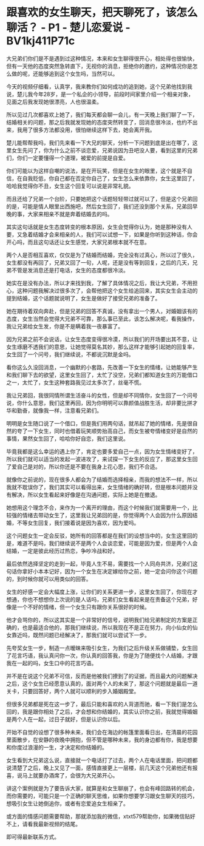 # 跟喜欢的女生聊天，把天聊死了，该怎么聊活？ - P1 - 楚儿恋爱说 - BV1kj411P71c

大兄弟们你们是不是遇到过这种情况，本来和女生聊得很开心，相处得也很愉快，但有一天他的态度突然急转直下，无视你的消息，拒绝你的邀约，这种情况你是怎么做的呢，还能够追到这个女生吗，当然可以。

今天的视频仔细看，认真学，我来教你们如何成功的追到她，这个兄弟他找到我说，楚儿我今年28岁，是一个私企的小领导，前段时间家里介绍一个相亲对象，见面之后我发现她很漂亮，人也很温柔。

所以见过几次都喜欢上她了，我们每天都会聊一会儿，有一天晚上我们聊了一下，结婚相关的问题，那之后我就发现她的态度突然转变了，回消息很冷淡，也约不出来，我用了很多方法都没用，很怕继续这样下去，她会离开我。

楚儿能帮帮我吗，我们先来看一下大兄的聊天，分析一下问题到底是出在哪了，这里女生先问了，你为什么之前不谈恋爱，兄弟说因为丑吧没人要，看到这里的兄弟们，你们一定要懂得一个道理，被爱的前提是自爱。

你们可能以为这样自嘲的说法，是在开玩笑，但是在女生的眼里，这个就是不自信，在自我贬低，你自己都在否定你自己了，女生怎么来依靠你，女生这里回了，哈哈我觉得你不丑，女生这个回复可以说是非常礼貌。

而且还给了兄弟一个台阶，只要她把这个话题轻轻带过就可以了，但是这个兄弟回的是，可能是情人眼里出西施吧，然后女生回了，我们还没到那个关系，兄弟回早晚的事，大家来相亲不就是奔着结婚去的吗。

其实这句话就是女生态度转变的根本原因，女生会觉得你认为，她是那种没有人要，又急着结婚才会来相亲的人，我们可以试想一下，如果是你听到这种话，你会开心吗，而且这句话还让女生感觉，大家兄弟根本就不在意。

两个人是否相互喜欢，仅仅是为了结婚而结婚，完全没有过真心，所以过了很久，女生都没有再回了，兄弟又回了一句，人呢，还是没有等到回复，之后的几天，兄弟不管是发消息还是打电话，女生的态度都很冷淡。

她实在是没有办法，所以才来找到我，了解了具体情况之后，我让大兄弟，不用担心，这种问题我解决过很多次了，会帮他把这个女生给追回来，其实女生会主动的提到结婚，这个话题就说明了，女生是做好了接受兄弟的准备了。

她在期待着双向奔赴，但是兄弟的回答不真诚，没有拿出一个男人，对婚姻该有的态度，女生当然会觉得大兄弟不可靠，那么事已至此，该怎么解决呢，看我操作，我让兄弟给女生发，你是不是瞒着我一夜暴富了。

因为兄弟之前不会说话，让女生态度变得很冷漠，所以我们的开场要出其不意，让女生琢磨不透我们的意思，让她觉得莫名其妙，那么这样才能够引起她的回复率，女生回了一个问号，我们继续说，不都说沉默是金吗。

看你这么久没回消息，一个幽默的小套路，先改善一下女生的情绪，让她能够产生和我们聊下去的欲望，这里女生回了，太忙了没空，兄弟们都知道女生的万能借口之一，太忙了，女生这种套路我见过太多次了，丝毫不慌。

我让兄弟回，我很同情所谓生活奋斗的女性，但是却不同情你，女生回了一个问号说，你什么意思，我们这里再回，因为你明明可以靠颜值战胜生活，却非要比拼才华和勤奋，就像我一样，注意看兄弟们。

明明是女生随口说了一个借口，但是我们用两句话，就吊起了她的情绪，先是很自然的夸了一下女生，同时也借着玩笑顺势抬高自己，而女生被夸情绪变好是自然的事情，果然女生回了，哈哈你好自恋，我们这里说。

毕竟我都是这么幸运的遇上你了，肯定也要多爱自己一点，因为女生情绪变好了，所以我们就可以适当的发起一波进攻了，来试探一下女生的反应了，那这里女生回了爱自己是对的，所以你还是不要在我身上花心思，我们不合适。

就像你之前说的，现在很多人都会为了结婚而选择相亲，而我的想法不一样，所以我就不耽误你了，我们其实可以看得出来，女生情绪的确好转，但是根本问题并没有解决，所以女生看起来好像是在沟通问题，实际上她是在撤退。

她想用这个理念不合，来作为一个离开的理由，而这个时候我们就需要用一个，比较强的情绪去带动女生了，这里我让兄弟回的是，你觉得两个人会因为什么原因结婚，不等女生回复，我们接着说是因为喜欢，因为爱吗。

这个问题女生一定会反驳，她所有的回答都是在我们的设想当中的，女生这里回的是，难道不是吗，我们继续说不是两个人会谈恋爱，可能是因为爱，但是两个人会结婚，一定是彼此经历过热恋，争吵冷战和好。

最后依然选择坚定的走到一起，毕竟人生不易，需要找一个人同舟共济，兄弟们这句话你拿好小本本记好，因为一个女生在决定嫁给你之前，她一定会问你这个问题的，到时候你就可以用类似的回答。

女生的好感一定会大幅度上涨，让你们的关系更进一步，这里女生回了，你现在才想通，你也不想想你上次说的是人话吗，兄弟们女生看起来是在责备这个兄弟，好像是一个不好的情绪，但一个女生只有跟你关系很好的时候。

他才会骂你的，所以这其实是一个非常好的信号，说明我们给兄弟制定的方案是正确的，也是最适合他的，那我们继续说，所以我现在不是正在努力，向小仙女的仙女靠近吗，既然问题已经解决了，那我们就可以尝试下一步。

先夸奖女生一步，制造一点暧昧来吸引女生，为我们之后升级关系做铺垫，女生回了花言巧语，我认真问你一次，你认真的回答我，你是为了随便找个人结婚，才跟我在一起的吗，女生口中的花言巧语。

并不是在说这个兄弟不可信，反而是他被我们撩到了的证据，而且最大的问题解决之后，这个女生已经愿意认真的，面对两个人的未来了，那这个问题就是最后一道关卡，只要回答好，两个人就可以顺利的步入婚姻殿堂。

但很多兄弟都是死在这一步了，最后只能和喜欢的人背道而驰，看一下我们是怎么回的，我是跟你相处了之后，才会想和你结婚的，其实认识你之前，我就觉得婚姻是两个人在一起，过日子就好，但是认识你以后。

开始不自觉的设想了很多种未来，我们会在海边的帐篷里面看日出，在清晨的花园里面散步，在安静的夜晚中拥抱，但不管是哪种未来，我的身边都有你，我是想要和你度过浪漫的一生，才决定和你结婚的。

女生看到大兄弟这么说，直接就一个电话打了过去，两个人在电话里面，把问题都说清楚了之后，晚上又见了一面，感情直接更上一层楼，前几天这个兄弟他还有报喜，说马上就要办酒席了，会很为大兄弟开心。

讲这个案例就是为了要告诉大家，就算是和女生聊崩了，也会有峰回路转的机会，而你需要的，可能只是一个正确的聊天思维，如果你想要学习跟女生聊天的技巧，想吸引女生让她倒追你，或者有恋爱追女生相亲了。

或方面的情感问题需要帮助，那就添加我的微信，xtxt579帮助你，如果微信贴好不上，请看我最新视频的结尾。

即可得最新联系方式。